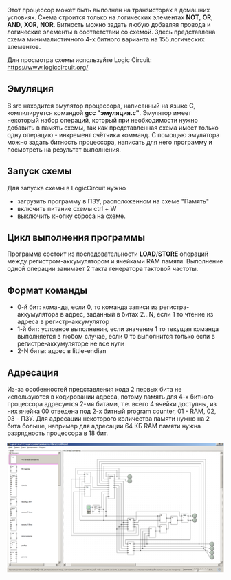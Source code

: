 Этот процессор может быть выполнен на транзисторах в домашних условиях. Схема строится только на логических элементах **NOT**, **OR**, **AND**, **XOR**, **NOR**. Битность можно задать любую добавляя провода и логические элементы в соответствии со схемой. Здесь представлена схема минималистичного 4-х битного варианта на 155 логических элементов.

Для просмотра схемы используйте Logic Circuit: https://www.logiccircuit.org/

## Эмуляция
В src находится эмулятор процессора, написанный на языке C, компилируется командой **gcc "эмуляция.c"**. Эмулятор имеет некоторый набор операций, который при необходимости нужно добавить в память схемы, так как представленная схема имеет только одну операцию - инкремент счётчика комманд. С помощью эмулятора можно задать битность процессора, написать для него программу и посмотреть на результат выполнения.

## Запуск схемы
Для запуска схемы в LogicCircuit нужно
- загрузить программу в ПЗУ, расположенном на схеме "Память"
- включить питание схемы ctrl + W
- выключить кнопку сброса на схеме.

## Цикл выполнения программы
Программа состоит из последовательности **LOAD**/**STORE** операций между регистром-аккумулятором и ячейками RAM памяти. Выполнение одной операции занимает 2 такта генератора тактовой частоты.

## Формат команды
- 0-й бит: команда, если 0, то команда записи из регистра-аккумулятора в адрес, заданный в битах 2...N, если 1 то чтение из адреса в регистр-аккумулятор
- 1-й бит: условное выполнения, если значение 1 то текущая команда выполняется в любом случае, если 0 то выполнится только если в регистре-аккумуляторе не все нули
- 2-N биты: адрес в little-endian 

## Адресация
Из-за особенностей представления кода 2 первых бита не используются в кодировании адреса, потому память для 4-х битного процессора адресуется 2-мя битами, т.е. всего 4 ячейки доступны, из них ячейка 00 отведена под 2-х битный program counter, 01 - RAM, 02, 03 - ПЗУ. Для адресации некоторого количества памяти нужно на 2 бита больше, например для адресации 64 КБ RAM памяти нужна разрядность процессора в 18 бит.

![screenshot](https://github.com/Alexey1994/simple-processor-circuit/blob/main/screenshot.png?raw=true)

